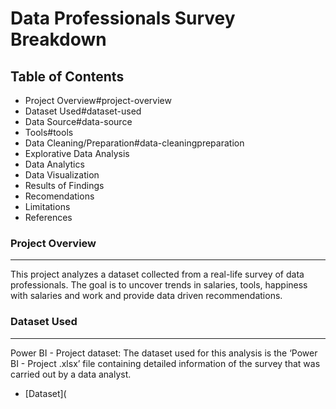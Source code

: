 # Data Professionals Survey Breakdown

## Table of Contents

- Project Overview#project-overview
- Dataset Used#dataset-used
- Data Source#data-source
- Tools#tools
- Data Cleaning/Preparation#data-cleaningpreparation
- Explorative Data Analysis
- Data Analytics
- Data Visualization
- Results of Findings
- Recomendations
- Limitations
- References
  
### Project Overview
---

This project analyzes a dataset collected from a real-life survey of data professionals. The goal is to uncover trends in salaries, tools, happiness with salaries and work and provide data driven recommendations.

### Dataset Used
---

Power BI - Project dataset: The dataset used for this analysis is the ‘Power BI - Project .xlsx’ file containing detailed information of the survey that was carried out by a data analyst.
- [Dataset](
